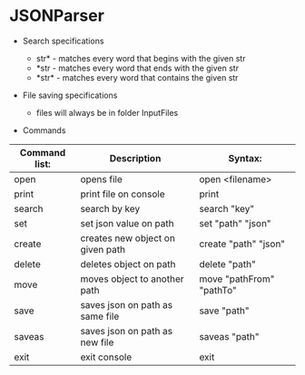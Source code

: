 # JSONParser

* Search specifications
  * str\* - matches every word that begins with the given str
  * \*str - matches every word that ends with the given str
  * \*str\* - matches every word that contains the given str

* File saving specifications
  * files will always be in folder InputFiles

* Commands

Command list:    | Description                         |Syntax:                       
---------------- | ----------------------------------- |------------------------------
open             | opens file                          |open \<filename\>               
print            | print file on console               |print                         
search           | search by key                       |search \"key\"                
set              | set json value on path              |set \"path\" \"json\"         
create           | creates new object on given path    |create \"path\" \"json\"      
delete           | deletes object on path              |delete \"path\"               
move             | moves object to another path        |move \"pathFrom\" \"pathTo\"  
save             | saves json on path as same file     |save \"path\"                 
saveas           | saves json on path as new file      |saveas \"path\" <filename>    
exit             | exit console                        |exit                          
  
